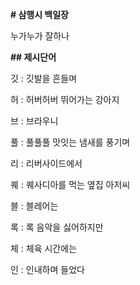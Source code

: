 **# 삼행시 백일장**

누가누가 잘하나

**## 제시단어**

 깃 : 깃발을 흔들며

 허 : 허버허버 뛰어가는 강아지

 브 : 브라우니


풀 : 풀풀풀 맛잇는 냄새를 풍기며

리 : 리버사이드에서

퀘 : 퀘사디아를 먹는 옆집 아저씨


 블 : 블레어는 

 록 : 록 음악을 싫어하지만

 체 : 체육 시간에는 

 인 : 인내하며 들었다